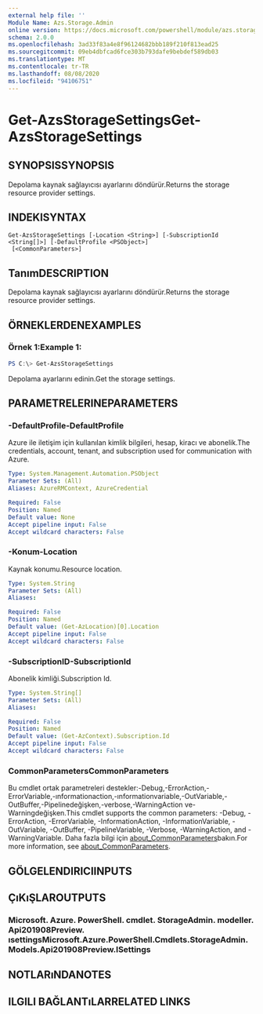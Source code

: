 ```yaml
---
external help file: ''
Module Name: Azs.Storage.Admin
online version: https://docs.microsoft.com/powershell/module/azs.storage.admin/get-azsstoragesettings
schema: 2.0.0
ms.openlocfilehash: 3ad33f83a4e8f96124682bbb189f210f813ead25
ms.sourcegitcommit: 09eb4dbfcad6fce303b793dafe9bebdef589db03
ms.translationtype: MT
ms.contentlocale: tr-TR
ms.lasthandoff: 08/08/2020
ms.locfileid: "94106751"
---
```

# <span data-ttu-id="55ea2-101">Get-AzsStorageSettings</span><span class="sxs-lookup"><span data-stu-id="55ea2-101">Get-AzsStorageSettings</span></span>

## <span data-ttu-id="55ea2-102">SYNOPSIS</span><span class="sxs-lookup"><span data-stu-id="55ea2-102">SYNOPSIS</span></span>
<span data-ttu-id="55ea2-103">Depolama kaynak sağlayıcısı ayarlarını döndürür.</span><span class="sxs-lookup"><span data-stu-id="55ea2-103">Returns the storage resource provider settings.</span></span>

## <span data-ttu-id="55ea2-104">INDEKI</span><span class="sxs-lookup"><span data-stu-id="55ea2-104">SYNTAX</span></span>

```
Get-AzsStorageSettings [-Location <String>] [-SubscriptionId <String[]>] [-DefaultProfile <PSObject>]
 [<CommonParameters>]
```

## <span data-ttu-id="55ea2-105">Tanım</span><span class="sxs-lookup"><span data-stu-id="55ea2-105">DESCRIPTION</span></span>
<span data-ttu-id="55ea2-106">Depolama kaynak sağlayıcısı ayarlarını döndürür.</span><span class="sxs-lookup"><span data-stu-id="55ea2-106">Returns the storage resource provider settings.</span></span>

## <span data-ttu-id="55ea2-107">ÖRNEKLERDEN</span><span class="sxs-lookup"><span data-stu-id="55ea2-107">EXAMPLES</span></span>

### <span data-ttu-id="55ea2-108">Örnek 1:</span><span class="sxs-lookup"><span data-stu-id="55ea2-108">Example 1:</span></span>
```powershell
PS C:\> Get-AzsStorageSettings
```

<span data-ttu-id="55ea2-109">Depolama ayarlarını edinin.</span><span class="sxs-lookup"><span data-stu-id="55ea2-109">Get the storage settings.</span></span>

## <span data-ttu-id="55ea2-110">PARAMETRELERINE</span><span class="sxs-lookup"><span data-stu-id="55ea2-110">PARAMETERS</span></span>

### <span data-ttu-id="55ea2-111">-DefaultProfile</span><span class="sxs-lookup"><span data-stu-id="55ea2-111">-DefaultProfile</span></span>
<span data-ttu-id="55ea2-112">Azure ile iletişim için kullanılan kimlik bilgileri, hesap, kiracı ve abonelik.</span><span class="sxs-lookup"><span data-stu-id="55ea2-112">The credentials, account, tenant, and subscription used for communication with Azure.</span></span>

```yaml
Type: System.Management.Automation.PSObject
Parameter Sets: (All)
Aliases: AzureRMContext, AzureCredential

Required: False
Position: Named
Default value: None
Accept pipeline input: False
Accept wildcard characters: False

```

### <span data-ttu-id="55ea2-113">-Konum</span><span class="sxs-lookup"><span data-stu-id="55ea2-113">-Location</span></span>
<span data-ttu-id="55ea2-114">Kaynak konumu.</span><span class="sxs-lookup"><span data-stu-id="55ea2-114">Resource location.</span></span>

```yaml
Type: System.String
Parameter Sets: (All)
Aliases:

Required: False
Position: Named
Default value: (Get-AzLocation)[0].Location
Accept pipeline input: False
Accept wildcard characters: False

```

### <span data-ttu-id="55ea2-115">-SubscriptionID</span><span class="sxs-lookup"><span data-stu-id="55ea2-115">-SubscriptionId</span></span>
<span data-ttu-id="55ea2-116">Abonelik kimliği.</span><span class="sxs-lookup"><span data-stu-id="55ea2-116">Subscription Id.</span></span>

```yaml
Type: System.String[]
Parameter Sets: (All)
Aliases:

Required: False
Position: Named
Default value: (Get-AzContext).Subscription.Id
Accept pipeline input: False
Accept wildcard characters: False

```

### <span data-ttu-id="55ea2-117">CommonParameters</span><span class="sxs-lookup"><span data-stu-id="55ea2-117">CommonParameters</span></span>
<span data-ttu-id="55ea2-118">Bu cmdlet ortak parametreleri destekler:-Debug,-ErrorAction,-ErrorVariable,-ınformationaction,-ınformationvariable,-OutVariable,-OutBuffer,-Pipelinedeğişken,-verbose,-WarningAction ve-Warningdeğişken.</span><span class="sxs-lookup"><span data-stu-id="55ea2-118">This cmdlet supports the common parameters: -Debug, -ErrorAction, -ErrorVariable, -InformationAction, -InformationVariable, -OutVariable, -OutBuffer, -PipelineVariable, -Verbose, -WarningAction, and -WarningVariable.</span></span> <span data-ttu-id="55ea2-119">Daha fazla bilgi için [about_CommonParameters](http://go.microsoft.com/fwlink/?LinkID=113216)bakın.</span><span class="sxs-lookup"><span data-stu-id="55ea2-119">For more information, see [about_CommonParameters](http://go.microsoft.com/fwlink/?LinkID=113216).</span></span>

## <span data-ttu-id="55ea2-120">GÖLGELENDIRICI</span><span class="sxs-lookup"><span data-stu-id="55ea2-120">INPUTS</span></span>

## <span data-ttu-id="55ea2-121">ÇıKıŞLAR</span><span class="sxs-lookup"><span data-stu-id="55ea2-121">OUTPUTS</span></span>

### <span data-ttu-id="55ea2-122">Microsoft. Azure. PowerShell. cmdlet. StorageAdmin. modeller. Api201908Preview. ısettings</span><span class="sxs-lookup"><span data-stu-id="55ea2-122">Microsoft.Azure.PowerShell.Cmdlets.StorageAdmin.Models.Api201908Preview.ISettings</span></span>



## <span data-ttu-id="55ea2-123">NOTLARıNDA</span><span class="sxs-lookup"><span data-stu-id="55ea2-123">NOTES</span></span>

## <span data-ttu-id="55ea2-124">ILGILI BAĞLANTıLAR</span><span class="sxs-lookup"><span data-stu-id="55ea2-124">RELATED LINKS</span></span>


